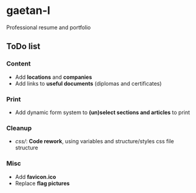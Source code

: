# gaetan-l

Professional resume and portfolio

## ToDo list

### Content
- Add **locations** and **companies**
- Add links to **useful documents** (diplomas and certificates)

### Print
- Add dynamic form system to **(un)select sections and articles** to print

### Cleanup
- *css/*: **Code rework**, using variables and structure/styles css file structure

### Misc
- Add **favicon.ico**
- Replace **flag pictures**